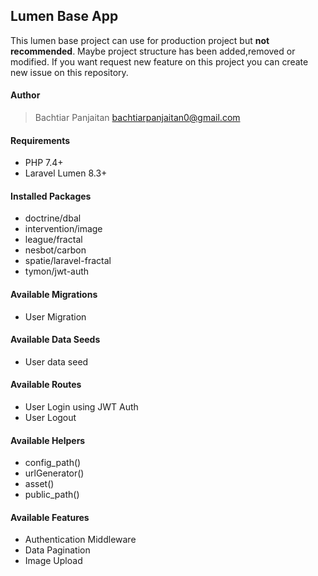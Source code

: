 ## Lumen Base App 
 This lumen base project can use for production project but **not recommended**. Maybe project structure has been added,removed or modified. If you want request new feature on this project you can create new issue on this repository.

#### Author
> Bachtiar Panjaitan <bachtiarpanjaitan0@gmail.com>

#### Requirements
- PHP 7.4+
- Laravel Lumen 8.3+

#### Installed Packages
- doctrine/dbal
- intervention/image
- league/fractal
- nesbot/carbon
- spatie/laravel-fractal
- tymon/jwt-auth

#### Available Migrations
- User Migration

#### Available Data Seeds
- User data seed

#### Available Routes
- User Login using JWT Auth
- User Logout

#### Available Helpers
- config_path()
- urlGenerator()
- asset()
- public_path()

#### Available Features
- Authentication Middleware
- Data Pagination
- Image Upload
